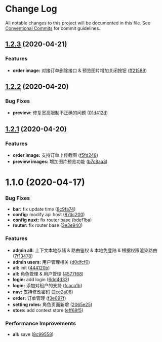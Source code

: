 # Change Log

All notable changes to this project will be documented in this file.
See [Conventional Commits](https://conventionalcommits.org) for commit guidelines.

## [1.2.3](https://github.com/AgilityJin/jhkz_fe/compare/@jhkz/admin@1.2.2...@jhkz/admin@1.2.3) (2020-04-21)


### Features

* **order image:** 对接订单删除接口 & 预览图片增加关闭按钮 ([ff21589](https://github.com/AgilityJin/jhkz_fe/commit/ff21589557549a408a3e5ab23e89f871039ae745))






## [1.2.2](https://github.com/AgilityJin/jhkz_fe/compare/@jhkz/admin@1.2.1...@jhkz/admin@1.2.2) (2020-04-20)


### Bug Fixes

* **preview:** 修复宽高限制不正确的问题 ([01d412d](https://github.com/AgilityJin/jhkz_fe/commit/01d412d0deb47e0cf3ce9e72698931f66ffc6c3c))






## [1.2.1](https://github.com/AgilityJin/jhkz_fe/compare/@jhkz/admin@1.1.0...@jhkz/admin@1.2.1) (2020-04-20)


### Features

* **order image:** 支持订单上传截图 ([f5fd248](https://github.com/AgilityJin/jhkz_fe/commit/f5fd248a200061edb492da2007bcdf777ef49ee5))
* **preview images:** 增加图片预览功能 ([b7c8aa3](https://github.com/AgilityJin/jhkz_fe/commit/b7c8aa3f841944945d830a7e0a4b16d66983e3a5))






# 1.1.0 (2020-04-17)


### Bug Fixes

* **bar:** fix update time ([8c9fa74](https://github.com/AgilityJin/jhkz_fe/commit/8c9fa74c0eb440bafef994208fd92955be24eca2))
* **config:** modify api host ([87dc200](https://github.com/AgilityJin/jhkz_fe/commit/87dc200e075dbf39a49ff679f7542b1b32cb138c))
* **config nuxt:** fix router base ([bdef1ba](https://github.com/AgilityJin/jhkz_fe/commit/bdef1bac1a571f8a2fda68a78398d0a4e3f5509a))
* **router:** fix router base ([3e3e940](https://github.com/AgilityJin/jhkz_fe/commit/3e3e940457b04b163b5d8e400e194521207260e9))


### Features

* **admin all:** 上下文本地存储 & 路由鉴权 & 本地免登陆 & 根据权限渲染路由 ([7f13478](https://github.com/AgilityJin/jhkz_fe/commit/7f134786d8a47a3b2a652c1864dd7172441dc913))
* **admin users:** 用户管理相关 ([d0dfcf0](https://github.com/AgilityJin/jhkz_fe/commit/d0dfcf02f9139eb9c1fbfb6453e975e5f7c5a39b))
* **all:** init ([444120b](https://github.com/AgilityJin/jhkz_fe/commit/444120b57ba9223f6f1d0c686afdfa1210b1052d))
* **all:** 角色管理 & 用户管理 ([4577f68](https://github.com/AgilityJin/jhkz_fe/commit/4577f686c62823156a60878ba5515e20e9a19efe))
* **login:** add login ([6dd4d33](https://github.com/AgilityJin/jhkz_fe/commit/6dd4d33335259325c712125a5c5def34cc9d5053))
* **login:** 添加对租户的支持 ([fcaca1b](https://github.com/AgilityJin/jhkz_fe/commit/fcaca1b514b106bcfcae99363145861e3d49f897))
* **nav:** 支持修改密码 ([2ce2a08](https://github.com/AgilityJin/jhkz_fe/commit/2ce2a0834f3540529b750ac770c889d4557af081))
* **order:** 订单管理 ([f3e097f](https://github.com/AgilityJin/jhkz_fe/commit/f3e097f611ce34b9c9c46ce39b1fcdca98978488))
* **setting roles:** 角色页面新增 ([2065e25](https://github.com/AgilityJin/jhkz_fe/commit/2065e250034ed0bd7503424e1892d7cd78addb99))
* **store:** add context store ([eff68f5](https://github.com/AgilityJin/jhkz_fe/commit/eff68f59a68c813557c74abee70889a0fe00b632))


### Performance Improvements

* **all:** save ([8c99558](https://github.com/AgilityJin/jhkz_fe/commit/8c995582cb7f5e45639f7d201837319749423134))

